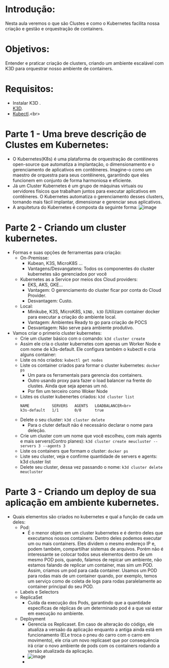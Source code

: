 # Introdução:<br>
Nesta aula veremos o que são Clustes e como o Kubernetes facilita nossa criação e gestão e orquestração de containers.

# Objetivos:<br>
Entender e praticar criação de clusters, criando um ambiente escalável com K3D para orquestrar nosso ambiente de containers.

# Requisitos:<br>
* Instalar K3D .<br>
  [K3D](https://k3d.io/v5.6.3/).
* [Kubectl]([https://learn.microsoft.com/en-us/windows/dev-environment/javascript/nodejs-on-wsl](https://kubernetes.io/pt-br/docs/tasks/tools/)).<br>

# Parte 1 - Uma breve descrição de Clustes em Kubernetes:<br>
 * O Kubernetes(K8s) é uma plataforma de orquestração de contêineres open-source que automatiza a implantação, o dimensionamento e o gerenciamento de aplicativos em contêineres. Imagine-o como um maestro de orquestra para seus contêineres, garantindo que eles funcionem em conjunto de forma harmoniosa e eficiente.
 * Já um Cluster Kubernetes é um grupo de máquinas virtuais ou servidores físicos que trabalham juntos para executar aplicativos em contêineres. O Kubernetes automatiza o gerenciamento desses clusters, tornando mais fácil implantar, dimensionar e gerenciar seus aplicativos.
 * A arquitetura do Kubernetes é composta da seguinte forma:
![image](https://www.opsramp.com/wp-content/uploads/2022/07/Kubernetes-Architecture-1024x648.png)

# Parte 2 - Criando um cluster kubernetes.
 * Formas e suas opções de ferramentas para criação:
   * On-Premisse:
     * Kubean, K3S, MicroK8S ...
     * Vantagens/Desvangatens: Todos os componentes do cluster kubernetes são gerenciados por você
   * Kubernetes as a Service por meios dos Cloud providers:
     * EKS, AKS, GKE...
     * Vantagem: O gerenciamento do cluster ficar por conta do Cloud Provider.
     * Desvantagem: Custo.
   * Local:
     * Minikube, K3S, MicroK8S, `kIND, k3D` (Utilizam container docker para executar a criação do ambiente local.
     * Vantagem: Ambientes Ready to go para criação de POCS
     * Desvantagem: Não serve para ambiente produtivo.
 * Vamos criar o primerio cluster kubernetes:
   * Crie um cluster básico com o comando: `k3d cluster create`
   * Assim ele cria o cluster kubernetes com apenas um Worker Node e com nome de k3s-default. Ele configura também o kubectl e cria alguns container:
   * Liste os nós criados: `kubectl get nodes`
   * Liste os container criados para formar o cluster kubernetes: `docker ps`
     * Um para os ferramentais para gerencia dos containers.
     * Outro usando proxy para fazer o load balancer na frente do clustes. Ainda que seja apenas um nó.
     * Por fim um terceiro como Woker Node
   * Listes os cluster kubenertes criados: `k3d cluster list`<br>
     ```
     NAME          SERVERS   AGENTS   LOADBALANCER<br>
     k3s-default   1/1       0/0      true
     ```
   * Delete o seu cluster: `k3d cluster delete`
     * Para o cluter default não é necessário declarar o nome para deleção. 
   *  Crie um cluster com um nome que você escolheu, com mais agents e mais servers(Contro planes):
     `k3d cluster create meucluster --servers 3 --agents 3`
   * Liste os containers que formam o cluster: `docker ps`
   * Liste seu cluster, veja e confirme quantidade de servers e agents: k3d cluster list
   * Delete seu cluster, dessa vez passando o nome: `k3d cluster delete meucluster` 
# Parte 3 - Criando um deploy de sua aplicação em ambiente kubernetes.
 * Quais elementos são criados no kubernetes e qual a função de cada um deles:
   * Pod:
     * É o menor objeto em um cluster kubernetes e é dentro deles que executamos nossos containers. Dentro deles podemos executar um ou mais containers. Eles dividem o mesmo endereço IP e, podem também, compartilhar sistemas de arquivos. Porém não é interessante se colocar todos seus elementos dentro de um mesmo POD pois, quando, falamos de repicar um ambiente, não estamos falando de replicar um container, mas sim um POD. Assim, criamos um pod para cada container. Usamos um POD para rodas mais de um container quando, por exemplo, temos um serviço como de coleta de logs para rodas paralelamente ao container principal do seu POD. 
   * Labels e Selectors
   * ReplicaSet
     * Cuida da execução dos Pods, garantindo que a quantidade específicas de réplicas de um determinado pod é a que vai estar em execução no ambiente.
   * Deployment
     * Gerencia os Replicaset. Em caso de alteração do código, ele atualiza a versaão da aplicação enquanto a antiga ainda está em funcionamento (ELe troca o pneu do carro com o carro em movimento), ele cria um novo replicaset que por consequência irá criar o novo ambiente de pods com os containers rodando a versão atualizada da aplicação.
     * ![image](https://miro.medium.com/v2/resize:fit:1400/1*q5BhhIKnBqQqsngJG6EtQw.png)
     * 





















